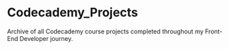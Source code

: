 # Codecademy_Projects
Archive of all Codecademy course projects completed throughout my Front-End Developer journey. 
